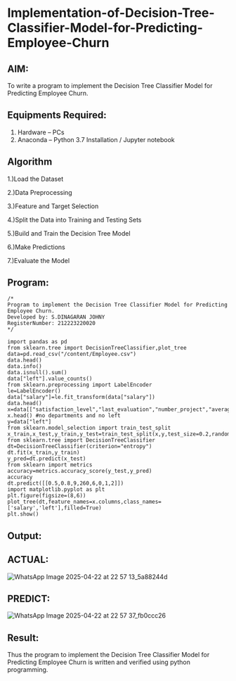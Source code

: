 # Implementation-of-Decision-Tree-Classifier-Model-for-Predicting-Employee-Churn

## AIM:
To write a program to implement the Decision Tree Classifier Model for Predicting Employee Churn.

## Equipments Required:
1. Hardware – PCs
2. Anaconda – Python 3.7 Installation / Jupyter notebook

## Algorithm
1.)Load the Dataset

2.)Data Preprocessing

3.)Feature and Target Selection

4.)Split the Data into Training and Testing Sets

5.)Build and Train the Decision Tree Model

6.)Make Predictions

7.)Evaluate the Model

## Program:
```
/*
Program to implement the Decision Tree Classifier Model for Predicting Employee Churn.
Developed by: S.DINAGARAN JOHNY
RegisterNumber: 212223220020
*/

import pandas as pd
from sklearn.tree import DecisionTreeClassifier,plot_tree
data=pd.read_csv("/content/Employee.csv")
data.head()
data.info()
data.isnull().sum()
data["left"].value_counts()
from sklearn.preprocessing import LabelEncoder
le=LabelEncoder()
data["salary"]=le.fit_transform(data["salary"])
data.head()
x=data[["satisfaction_level","last_evaluation","number_project","average_montly_hours","time_spend_company","Work_accident","promotion_last_5years","salary"]]
x.head() #no departments and no left
y=data["left"]
from sklearn.model_selection import train_test_split
x_train,x_test,y_train,y_test=train_test_split(x,y,test_size=0.2,random_state=100)
from sklearn.tree import DecisionTreeClassifier
dt=DecisionTreeClassifier(criterion="entropy")
dt.fit(x_train,y_train)
y_pred=dt.predict(x_test)
from sklearn import metrics
accuracy=metrics.accuracy_score(y_test,y_pred)
accuracy
dt.predict([[0.5,0.8,9,260,6,0,1,2]])
import matplotlib.pyplot as plt
plt.figure(figsize=(8,6))
plot_tree(dt,feature_names=x.columns,class_names=['salary','left'],filled=True)
plt.show()

```

## Output:


## ACTUAL:

![WhatsApp Image 2025-04-22 at 22 57 13_5a88244d](https://github.com/user-attachments/assets/233af606-cd09-401c-bbf3-6bd0730b98ea)

## PREDICT:

![WhatsApp Image 2025-04-22 at 22 57 37_fb0ccc26](https://github.com/user-attachments/assets/5b120ac4-ef54-4a26-90a0-9d7a48135dc1)


## Result:
Thus the program to implement the  Decision Tree Classifier Model for Predicting Employee Churn is written and verified using python programming.
